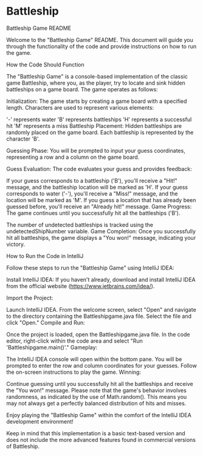 # Battleship
Battleship Game README

Welcome to the "Battleship Game" README. This document will guide you through the functionality of the code and provide instructions on how to run the game.

How the Code Should Function

The "Battleship Game" is a console-based implementation of the classic game Battleship, where you, as the player, try to locate and sink hidden battleships on a game board. The game operates as follows:

Initialization: The game starts by creating a game board with a specified length. Characters are used to represent various elements:

'-' represents water
'B' represents battleships
'H' represents a successful hit
'M' represents a miss
Battleship Placement: Hidden battleships are randomly placed on the game board. Each battleship is represented by the character 'B'.

Guessing Phase: You will be prompted to input your guess coordinates, representing a row and a column on the game board.

Guess Evaluation: The code evaluates your guess and provides feedback:

If your guess corresponds to a battleship ('B'), you'll receive a "Hit!" message, and the battleship location will be marked as 'H'.
If your guess corresponds to water ('-'), you'll receive a "Miss!" message, and the location will be marked as 'M'.
If you guess a location that has already been guessed before, you'll receive an "Already hit!" message.
Game Progress: The game continues until you successfully hit all the battleships ('B').

The number of undetected battleships is tracked using the undetectedShipNumber variable.
Game Completion: Once you successfully hit all battleships, the game displays a "You won!" message, indicating your victory.

How to Run the Code in IntelliJ

Follow these steps to run the "Battleship Game" using IntelliJ IDEA:

Install IntelliJ IDEA: If you haven't already, download and install IntelliJ IDEA from the official website (https://www.jetbrains.com/idea/).

Import the Project:

Launch IntelliJ IDEA.
From the welcome screen, select "Open" and navigate to the directory containing the Battleshipgame.java file.
Select the file and click "Open."
Compile and Run:

Once the project is loaded, open the Battleshipgame.java file.
In the code editor, right-click within the code area and select "Run 'Battleshipgame.main()'."
Gameplay:

The IntelliJ IDEA console will open within the bottom pane.
You will be prompted to enter the row and column coordinates for your guesses. Follow the on-screen instructions to play the game.
Winning:

Continue guessing until you successfully hit all the battleships and receive the "You won!" message.
Please note that the game's behavior involves randomness, as indicated by the use of Math.random(). This means you may not always get a perfectly balanced distribution of hits and misses.

Enjoy playing the "Battleship Game" within the comfort of the IntelliJ IDEA development environment!

Keep in mind that this implementation is a basic text-based version and does not include the more advanced features found in commercial versions of Battleship.